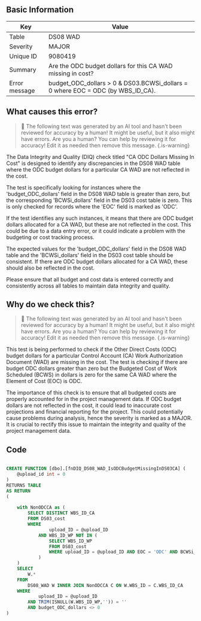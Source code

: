 ## Basic Information
| Key         | Value          |
|-------------|----------------|
| Table       | DS08 WAD |
| Severity    | MAJOR |
| Unique ID   | 9080419   |
| Summary     | Are the ODC budget dollars for this CA WAD missing in cost? |
| Error message | budget_ODC_dollars > 0 & DS03.BCWSi_dollars = 0 where EOC = ODC (by WBS_ID_CA). |

## What causes this error?

> :robot: The following text was generated by an AI tool and hasn't been reviewed for accuracy by a human! It might be useful, but it also might have errors. Are you a human? You can help by reviewing it for accuracy! Edit it as needed then remove this message.
{.is-warning}

The Data Integrity and Quality (DIQ) check titled "CA ODC Dollars Missing In Cost" is designed to identify any discrepancies in the DS08 WAD table where the ODC budget dollars for a particular CA WAD are not reflected in the cost. 

The test is specifically looking for instances where the 'budget_ODC_dollars' field in the DS08 WAD table is greater than zero, but the corresponding 'BCWSi_dollars' field in the DS03 cost table is zero. This is only checked for records where the 'EOC' field is marked as 'ODC'. 

If the test identifies any such instances, it means that there are ODC budget dollars allocated for a CA WAD, but these are not reflected in the cost. This could be due to a data entry error, or it could indicate a problem with the budgeting or cost tracking process. 

The expected values for the 'budget_ODC_dollars' field in the DS08 WAD table and the 'BCWSi_dollars' field in the DS03 cost table should be consistent. If there are ODC budget dollars allocated for a CA WAD, these should also be reflected in the cost. 

Please ensure that all budget and cost data is entered correctly and consistently across all tables to maintain data integrity and quality.
## Why do we check this?

> :robot: The following text was generated by an AI tool and hasn't been reviewed for accuracy by a human! It might be useful, but it also might have errors. Are you a human? You can help by reviewing it for accuracy! Edit it as needed then remove this message.
{.is-warning}

This test is being performed to check if the Other Direct Costs (ODC) budget dollars for a particular Control Account (CA) Work Authorization Document (WAD) are missing in the cost. The test is checking if there are budget ODC dollars greater than zero but the Budgeted Cost of Work Scheduled (BCWS) in dollars is zero for the same CA WAD where the Element of Cost (EOC) is ODC.

The importance of this check is to ensure that all budgeted costs are properly accounted for in the project management data. If ODC budget dollars are not reflected in the cost, it could lead to inaccurate cost projections and financial reporting for the project. This could potentially cause problems during analysis, hence the severity is marked as a MAJOR. It is crucial to rectify this issue to maintain the integrity and quality of the project management data.
## Code

```sql

CREATE FUNCTION [dbo].[fnDIQ_DS08_WAD_IsODCBudgetMissingInDS03CA] (
	@upload_id int = 0
)
RETURNS TABLE
AS RETURN
(
	
	with NonODCCA as (
		SELECT DISTINCT WBS_ID_CA
		FROM DS03_cost
		WHERE 
				upload_ID = @upload_ID 
			AND WBS_ID_WP NOT IN (
				SELECT WBS_ID_WP
				FROM DS03_cost
				WHERE upload_ID = @upload_ID AND EOC = 'ODC' AND BCWSi_dollars <> 0
			)
	)
	SELECT 
		W.*
	FROM
		DS08_WAD W INNER JOIN NonODCCA C ON W.WBS_ID = C.WBS_ID_CA
	WHERE
			upload_ID = @upload_ID  
		AND TRIM(ISNULL(W.WBS_ID_WP,'')) = ''
		AND budget_ODC_dollars <> 0
)
```
